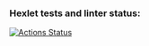 ### Hexlet tests and linter status:
[![Actions Status](https://github.com/ddertaliss/python-project-83/actions/workflows/hexlet-check.yml/badge.svg)](https://github.com/ddertaliss/python-project-83/actions)